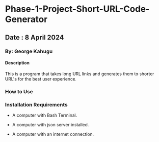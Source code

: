 # Phase-1-Project-Short-URL-Code-Generator

## Date : 8 April 2024

### By: George Kahugu

#### Description

This is a program that takes long URL links and generates them to shorter URL's for the best user experience.


### How to Use

### Installation Requirements

- A computer with Bash Terminal.

- A computer with json server installed.

- A computer with an internet connection.



